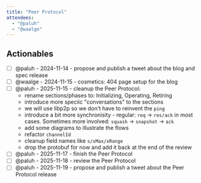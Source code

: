 ```yaml
---
title: "Peer Protocol"
attendees:
  - "@paluh"
  - "@waalge"
---
```


## Actionables

- [ ] @paluh - 2024-11-14 - propose and publish a tweet about the blog and spec release
- [ ] @waalge - 2024-11-15 - cosmetics: 404 page setup for the blog
- [ ] @paluh - 2025-11-15 - cleanup the Peer Protocol:
    - rename sections/phases to: Initializing, Operating, Retiring
    - introduce more speciic "conversations" to the sections
    - we will use libp2p so we don't have to reinvent the `ping`
    - introduce a bit more synchronisity - regular: `req` -> `res/ack` in most cases. Sometimes more involved: `squash` -> `snapshot` -> `ack`
    - add some diagrams to illustrate the flows
    - refactor `channelId`
    - cleanup field names like `s/xMax/xRange`
    - drop the protobuf for now and add it back at the end of the review
- [ ] @paluh - 2025-11-17 - finish the Peer Protocol
- [ ] @paluh - 2025-11-18 - review the Peer Protocol
- [ ] @paluh - 2025-11-19 - propose and publish a tweet about the Peer Protocol release
